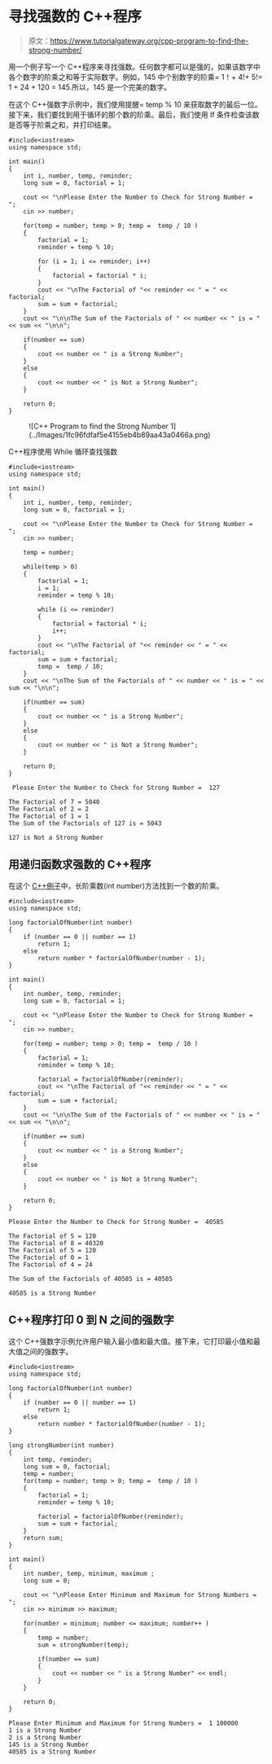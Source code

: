 # 寻找强数的 C++程序

> 原文：<https://www.tutorialgateway.org/cpp-program-to-find-the-strong-number/>

用一个例子写一个 C++程序来寻找强数。任何数字都可以是强的，如果该数字中各个数字的阶乘之和等于实际数字。例如，145 中个别数字的阶乘= 1！+ 4!+ 5!= 1 + 24 + 120 = 145.所以，145 是一个完美的数字。

在这个 C++强数字示例中，我们使用提醒= temp % 10 来获取数字的最后一位。接下来，我们要找到用于循环的那个数的阶乘。最后，我们使用 If 条件检查该数是否等于阶乘之和，并打印结果。

```
#include<iostream>
using namespace std;

int main()
{
	int i, number, temp, reminder;
	long sum = 0, factorial = 1;

	cout << "\nPlease Enter the Number to Check for Strong Number =  ";
	cin >> number;

	for(temp = number; temp > 0; temp =  temp / 10 )
	{
		factorial = 1;  
		reminder = temp % 10;

		for (i = 1; i <= reminder; i++)
		{
			factorial = factorial * i;
		}
		cout << "\nThe Factorial of "<< reminder << " = " << factorial;
		sum = sum + factorial;
	}	
	cout << "\n\nThe Sum of the Factorials of " << number << " is = " << sum << "\n\n";

	if(number == sum)
	{
		cout << number << " is a Strong Number";
	}
	else
	{
		cout << number << " is Not a Strong Number";
	}

 	return 0;
}
```

<figure class="wp-block-image size-large">![C++ Program to find the Strong Number 1](../Images/1fc96fdfaf5e4155eb4b89aa43a0466a.png)</figure>

C++程序使用 While 循环查找强数

```
#include<iostream>
using namespace std;

int main()
{
	int i, number, temp, reminder;
	long sum = 0, factorial = 1;

	cout << "\nPlease Enter the Number to Check for Strong Number =  ";
	cin >> number;

	temp = number;

	while(temp > 0)
	{
		factorial = 1;
		i = 1;  
		reminder = temp % 10;

		while (i <= reminder)
		{
			factorial = factorial * i;
			i++;
		}
		cout << "\nThe Factorial of "<< reminder << " = " << factorial;
		sum = sum + factorial;
		temp =  temp / 10;
	}	
	cout << "\nThe Sum of the Factorials of " << number << " is = " << sum << "\n\n";

	if(number == sum)
	{
		cout << number << " is a Strong Number";
	}
	else
	{
		cout << number << " is Not a Strong Number";
	}

 	return 0;
}
```

```
 Please Enter the Number to Check for Strong Number =  127

The Factorial of 7 = 5040
The Factorial of 2 = 2
The Factorial of 1 = 1
The Sum of the Factorials of 127 is = 5043

127 is Not a Strong Number
```

## 用递归函数求强数的 C++程序

在这个 [C++例子](https://www.tutorialgateway.org/cpp-programs/)中，长阶乘数(int number)方法找到一个数的阶乘。

```
#include<iostream>
using namespace std;

long factorialOfNumber(int number)
{
	if (number == 0 || number == 1)  
    	return 1;
	else
		return number * factorialOfNumber(number - 1);
}

int main()
{
	int number, temp, reminder;
	long sum = 0, factorial = 1;

	cout << "\nPlease Enter the Number to Check for Strong Number =  ";
	cin >> number;

	for(temp = number; temp > 0; temp =  temp / 10 )
	{
		factorial = 1;  
		reminder = temp % 10;

		factorial = factorialOfNumber(reminder);
		cout << "\nThe Factorial of "<< reminder << " = " << factorial;
		sum = sum + factorial;
	}	
	cout << "\n\nThe Sum of the Factorials of " << number << " is = " << sum << "\n\n";

	if(number == sum)
	{
		cout << number << " is a Strong Number";
	}
	else
	{
		cout << number << " is Not a Strong Number";
	}

 	return 0;
}
```

```
Please Enter the Number to Check for Strong Number =  40585

The Factorial of 5 = 120
The Factorial of 8 = 40320
The Factorial of 5 = 120
The Factorial of 0 = 1
The Factorial of 4 = 24

The Sum of the Factorials of 40585 is = 40585

40585 is a Strong Number
```

## C++程序打印 0 到 N 之间的强数字

这个 C++强数字示例允许用户输入最小值和最大值。接下来，它打印最小值和最大值之间的强数字。

```
#include<iostream>
using namespace std;

long factorialOfNumber(int number)
{
	if (number == 0 || number == 1)  
    	return 1;
	else
		return number * factorialOfNumber(number - 1);
}

long strongNumber(int number)
{
	int temp, reminder;
	long sum = 0, factorial;
	temp = number;
	for(temp = number; temp > 0; temp =  temp / 10 )
	{
		factorial = 1;  
		reminder = temp % 10;

		factorial = factorialOfNumber(reminder);
		sum = sum + factorial;
	}
	return sum;
}

int main()
{
	int number, temp, minimum, maximum ;
	long sum = 0;

	cout << "\nPlease Enter Minimum and Maximum for Strong Numbers =  ";
	cin >> minimum >> maximum;

	for(number = minimum; number <= maximum; number++ )
	{
		temp = number;
		sum = strongNumber(temp);

		if(number == sum)
		{
			cout << number << " is a Strong Number" << endl;
		}
	}	

 	return 0;
}
```

```
Please Enter Minimum and Maximum for Strong Numbers =  1 100000
1 is a Strong Number
2 is a Strong Number
145 is a Strong Number
40585 is a Strong Number
```